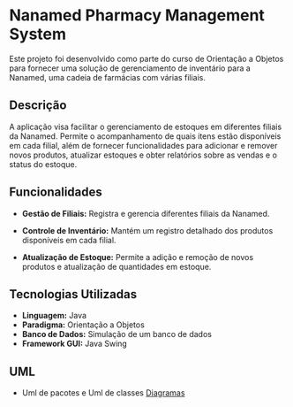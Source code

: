 # Nanamed Pharmacy Management System

Este projeto foi desenvolvido como parte do curso de Orientação a Objetos para fornecer uma solução de gerenciamento de inventário para a Nanamed, uma cadeia de farmácias com várias filiais.

## Descrição

A aplicação visa facilitar o gerenciamento de estoques em diferentes filiais da Nanamed. 
Permite o acompanhamento de quais itens estão disponíveis em cada filial, além de fornecer funcionalidades para adicionar e remover novos produtos, 
atualizar estoques e obter relatórios sobre as vendas e o status do estoque.

## Funcionalidades

- **Gestão de Filiais:** Registra e gerencia diferentes filiais da Nanamed.
  
- **Controle de Inventário:** Mantém um registro detalhado dos produtos disponíveis em cada filial.

- **Atualização de Estoque:** Permite a adição e remoção de novos produtos e atualização de quantidades em estoque.

## Tecnologias Utilizadas

- **Linguagem:** Java
- **Paradigma:** Orientação a Objetos
- **Banco de Dados:** Simulação de um banco de dados
- **Framework GUI:** Java Swing

## UML

- Uml de pacotes e Uml de classes [Diagramas](https://github.com/yanzin00/POO-Project-in-Java/tree/main/Diagramas)
